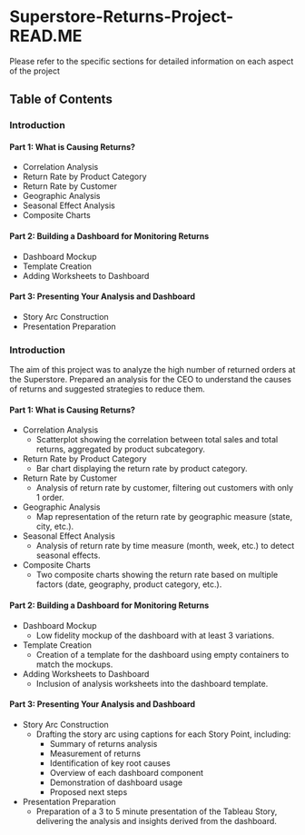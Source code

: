 # Superstore-Returns-Project-READ.ME
Please refer to the specific sections for detailed information on each aspect of the project
## Table of Contents
### Introduction
#### Part 1: What is Causing Returns?
* Correlation Analysis
* Return Rate by Product Category
* Return Rate by Customer
* Geographic Analysis
* Seasonal Effect Analysis
* Composite Charts
#### Part 2: Building a Dashboard for Monitoring Returns
* Dashboard Mockup
* Template Creation
* Adding Worksheets to Dashboard
#### Part 3: Presenting Your Analysis and Dashboard
* Story Arc Construction
* Presentation Preparation


### Introduction
The aim of this project was to analyze the high number of returned orders at the Superstore. Prepared an analysis for the CEO to understand the causes of returns and suggested strategies to reduce them.

#### Part 1: What is Causing Returns?
* Correlation Analysis
  * Scatterplot showing the correlation between total sales and total returns, aggregated by product subcategory.
* Return Rate by Product Category
  * Bar chart displaying the return rate by product category.
* Return Rate by Customer
  * Analysis of return rate by customer, filtering out customers with only 1 order.
* Geographic Analysis
  * Map representation of the return rate by geographic measure (state, city, etc.).
* Seasonal Effect Analysis
  * Analysis of return rate by time measure (month, week, etc.) to detect seasonal effects.
* Composite Charts
  * Two composite charts showing the return rate based on multiple factors (date, geography, product category, etc.).
#### Part 2: Building a Dashboard for Monitoring Returns
* Dashboard Mockup
  * Low fidelity mockup of the dashboard with at least 3 variations.
* Template Creation
  * Creation of a template for the dashboard using empty containers to match the mockups.
* Adding Worksheets to Dashboard
  * Inclusion of analysis worksheets into the dashboard template.
#### Part 3: Presenting Your Analysis and Dashboard
* Story Arc Construction
  * Drafting the story arc using captions for each Story Point, including:
    * Summary of returns analysis
    * Measurement of returns
    * Identification of key root causes
    * Overview of each dashboard component
    * Demonstration of dashboard usage
    * Proposed next steps
* Presentation Preparation
  * Preparation of a 3 to 5 minute presentation of the Tableau Story, delivering the analysis and insights derived from the dashboard.





